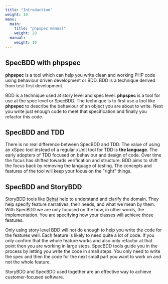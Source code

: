 ```yaml
---
title: "Introduction"
weight: 10
menu:
  main:
    title: "phpspec manual"
    weight: 20
  manual:
    weight: 10
---
```


SpecBDD with phpspec
---------------------

**phpspec** is a tool which can help you write clean and working PHP
code using behaviour driven development or BDD. BDD is a technique
derived from test-first development.

BDD is a technique used at story level and spec level. **phpspec** is a
tool for use at the spec level or SpecBDD. The technique is to first use
a tool like **phpspec** to describe the behaviour of an object you are
about to write. Next you write just enough code to meet that
specification and finally you refactor this code.

SpecBDD and TDD
---------------

There is no real difference between SpecBDD and TDD. The value of using
an xSpec tool instead of a regular xUnit tool for TDD is **the
language**. The early adopters of TDD focused on behaviour and design of
code. Over time the focus has shifted towards verification and
structure. BDD aims to shift the focus back by removing the language of
testing. The concepts and features of the tool will keep your focus on
the "right" things.

SpecBDD and StoryBDD
--------------------

StoryBDD tools like [Behat](http://behat.org) help to understand and
clarify the domain. They help specify feature narratives, their needs,
and what we mean by them. With SpecBDD we are only focused on the how,
in other words, the implementation. You are specifying how your classes
will achieve those features.

Only using story level BDD will not do enough to help you write the code
for the features well. Each feature is likely to need quite a lot of
code. If you only confirm that the whole feature works and also only
refactor at that point then you are working in large steps. SpecBDD
tools guide you in the process by letting you write the code in small
steps. You only need to write the spec and then the code for the next
small part you want to work on and not the whole feature.

StoryBDD and SpecBDD used together are an effective way to achieve
customer-focused software.
